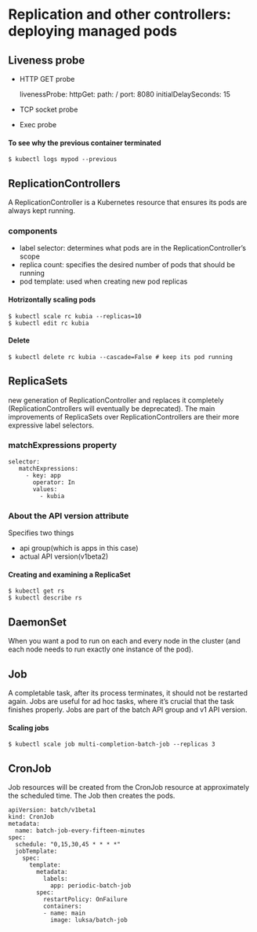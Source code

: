 # Replication and other controllers: deploying managed pods

## Liveness probe
- HTTP GET probe

    livenessProbe:
        httpGet:
            path: /
            port: 8080
        initialDelaySeconds: 15
    
- TCP socket probe
- Exec probe

#### To see why the previous container terminated

    $ kubectl logs mypod --previous

## ReplicationControllers
A ReplicationController is a Kubernetes resource that ensures its pods are always kept running. 

### components
- label selector: determines what pods are in the ReplicationController’s scope
- replica count: specifies the desired number of pods that should be running
- pod template: used when creating new pod replicas

#### Hotrizontally scaling pods

    $ kubectl scale rc kubia --replicas=10
    $ kubectl edit rc kubia

#### Delete 

    $ kubectl delete rc kubia --cascade=False # keep its pod running

## ReplicaSets
new generation of ReplicationController and replaces it completely (ReplicationControllers will eventually be deprecated). The main improvements of ReplicaSets over ReplicationControllers are their more expressive label selectors.

### matchExpressions property

    selector:
       matchExpressions:
         - key: app
           operator: In
           values:
             - kubia

### About the API version attribute
Specifies two things
- api group(which is apps in this case)
- actual API version(v1beta2)

#### Creating and examining a ReplicaSet

    $ kubectl get rs
    $ kubectl describe rs

## DaemonSet
When you want a pod to run on each and every node in the cluster (and each node needs to run exactly one instance of the pod).

## Job
A completable task, after its process terminates, it should not be restarted again. Jobs are useful for ad hoc tasks, where it’s crucial that the task finishes properly. Jobs are part of the batch API group and v1 API version.

#### Scaling jobs

    $ kubectl scale job multi-completion-batch-job --replicas 3

## CronJob
Job resources will be created from the CronJob resource at approximately the scheduled time. The Job then creates the pods.

    apiVersion: batch/v1beta1
    kind: CronJob
    metadata:
      name: batch-job-every-fifteen-minutes
    spec:
      schedule: "0,15,30,45 * * * *"
      jobTemplate:
        spec:
          template:
            metadata:
              labels:
                app: periodic-batch-job
            spec:
              restartPolicy: OnFailure
              containers:
              - name: main
                image: luksa/batch-job


